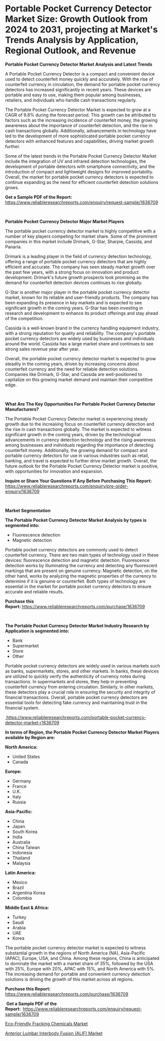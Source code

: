 <p><h1>Portable Pocket Currency Detector Market Size: Growth Outlook from 2024 to 2031, projecting at Market's Trends Analysis by Application, Regional Outlook, and Revenue</h1></p><p><strong>Portable Pocket Currency Detector Market Analysis and Latest Trends</strong></p>
<p><p>A Portable Pocket Currency Detector is a compact and convenient device used to detect counterfeit money quickly and accurately. With the rise of counterfeit currency in circulation, the demand for portable pocket currency detectors has increased significantly in recent years. These devices are portable and easy to use, making them popular among businesses, retailers, and individuals who handle cash transactions regularly.</p><p>The Portable Pocket Currency Detector Market is expected to grow at a CAGR of 9.8% during the forecast period. This growth can be attributed to factors such as the increasing incidence of counterfeit money, the growing awareness about the importance of counterfeit detection, and the rise in cash transactions globally. Additionally, advancements in technology have led to the development of more sophisticated portable pocket currency detectors with enhanced features and capabilities, driving market growth further.</p><p>Some of the latest trends in the Portable Pocket Currency Detector Market include the integration of UV and infrared detection technologies, the development of portable detectors with smartphone connectivity, and the introduction of compact and lightweight designs for improved portability. Overall, the market for portable pocket currency detectors is expected to continue expanding as the need for efficient counterfeit detection solutions grows.</p></p>
<p><strong>Get a Sample PDF of the Report:&nbsp;</strong> <a href="https://www.reliableresearchreports.com/enquiry/request-sample/1636709">https://www.reliableresearchreports.com/enquiry/request-sample/1636709</a></p>
<p>&nbsp;</p>
<p><strong>Portable Pocket Currency Detector Major Market Players</strong></p>
<p><p>The portable pocket currency detector market is highly competitive with a number of key players competing for market share. Some of the prominent companies in this market include Drimark, G-Star, Sharpie, Cassida, and Panaria.</p><p>Drimark is a leading player in the field of currency detection technology, offering a range of portable pocket currency detectors that are highly efficient and accurate. The company has seen steady market growth over the past few years, with a strong focus on innovation and product development. Drimark's future growth prospects look promising as the demand for counterfeit detection devices continues to rise globally.</p><p>G-Star is another major player in the portable pocket currency detector market, known for its reliable and user-friendly products. The company has been expanding its presence in key markets and is expected to see significant growth in the coming years. G-Star has been investing in research and development to enhance its product offerings and stay ahead of the competition.</p><p>Cassida is a well-known brand in the currency handling equipment industry, with a strong reputation for quality and reliability. The company's portable pocket currency detectors are widely used by businesses and individuals around the world. Cassida has a large market share and continues to see strong sales revenue year after year.</p><p>Overall, the portable pocket currency detector market is expected to grow steadily in the coming years, driven by increasing concerns about counterfeit currency and the need for reliable detection solutions. Companies like Drimark, G-Star, and Cassida are well-positioned to capitalize on this growing market demand and maintain their competitive edge.</p></p>
<p>&nbsp;</p>
<p><strong>What Are The Key Opportunities For Portable Pocket Currency Detector Manufacturers?</strong></p>
<p><p>The Portable Pocket Currency Detector market is experiencing steady growth due to the increasing focus on counterfeit currency detection and the rise in cash transactions globally. The market is expected to witness significant growth in the coming years, driven by the technological advancements in currency detection technology and the rising awareness among businesses and individuals regarding the importance of detecting counterfeit money. Additionally, the growing demand for compact and portable currency detectors for use in various industries such as retail, banking, and travel is expected to further drive market growth. Overall, the future outlook for the Portable Pocket Currency Detector market is positive, with opportunities for innovation and expansion.</p></p>
<p><strong>Inquire or Share Your Questions If Any Before Purchasing This Report:</strong> <a href="https://www.reliableresearchreports.com/enquiry/pre-order-enquiry/1636709">https://www.reliableresearchreports.com/enquiry/pre-order-enquiry/1636709</a></p>
<p>&nbsp;</p>
<p><strong>Market Segmentation</strong></p>
<p><strong>The Portable Pocket Currency Detector Market Analysis by types is segmented into:</strong></p>
<p><ul><li>Fluorescence detection</li><li>Magnetic detection</li></ul></p>
<p><p>Portable pocket currency detectors are commonly used to detect counterfeit currency. There are two main types of technology used in these devices: fluorescence detection and magnetic detection. Fluorescence detection works by illuminating the currency and detecting any fluorescent markings that are present on genuine currency. Magnetic detection, on the other hand, works by analyzing the magnetic properties of the currency to determine if it is genuine or counterfeit. Both types of technology are essential in the market for portable pocket currency detectors to ensure accurate and reliable results.</p></p>
<p><strong>Purchase this Report:&nbsp;</strong><a href="https://www.reliableresearchreports.com/purchase/1636709">https://www.reliableresearchreports.com/purchase/1636709</a></p>
<p>&nbsp;</p>
<p><strong>The Portable Pocket Currency Detector Market Industry Research by Application is segmented into:</strong></p>
<p><ul><li>Bank</li><li>Supermarket</li><li>Store</li><li>Other</li></ul></p>
<p><p>Portable pocket currency detectors are widely used in various markets such as banks, supermarkets, stores, and other markets. In banks, these devices are utilized to quickly verify the authenticity of currency notes during transactions. In supermarkets and stores, they help in preventing counterfeit currency from entering circulation. Similarly, in other markets, these detectors play a crucial role in ensuring the security and integrity of financial transactions. Overall, portable pocket currency detectors are essential tools for detecting fake currency and maintaining trust in the financial system.</p></p>
<p><a href="https://www.reliableresearchreports.com/portable-pocket-currency-detector-market-r1636709">&nbsp;https://www.reliableresearchreports.com/portable-pocket-currency-detector-market-r1636709</a></p>
<p><strong>In terms of Region, the Portable Pocket Currency Detector Market Players available by Region are:</strong></p>
<p>
    <p> <strong> North America: </strong>
        <ul>
            <li>United States</li>
            <li>Canada</li>
        </ul>
        </p> 
    <p> <strong> Europe: </strong>
        <ul>
            <li>Germany</li>
            <li>France</li>
            <li>U.K.</li>
            <li>Italy</li>
            <li>Russia</li>
        </ul>
        </p> 
    <p> <strong> Asia-Pacific: </strong>
        <ul>
            <li>China</li>
            <li>Japan</li>
            <li>South Korea</li>
            <li>India</li>
            <li>Australia</li>
            <li>China Taiwan</li>
            <li>Indonesia</li>
            <li>Thailand</li>
            <li>Malaysia</li>
        </ul>
        </p> 
    <p> <strong> Latin America: </strong>
        <ul>
            <li>Mexico</li>
            <li>Brazil</li>
            <li>Argentina Korea</li>
            <li>Colombia</li>
        </ul>
        </p> 
    <p> <strong> Middle East & Africa: </strong>
        <ul>
            <li>Turkey</li>
            <li>Saudi</li>
            <li>Arabia</li>
            <li>UAE</li>
            <li>Korea</li>
        </ul>
    </p>
    </p>
<p><p>The portable pocket currency detector market is expected to witness substantial growth in the regions of North America (NA), Asia-Pacific (APAC), Europe, USA, and China. Among these regions, China is anticipated to dominate the market with a market share of 35%, followed by the USA with 25%, Europe with 20%, APAC with 15%, and North America with 5%. The increasing demand for portable and convenient currency detection solutions is driving the growth of this market across all regions.</p></p>
<p><strong>Purchase this Report: </strong><a href="https://www.reliableresearchreports.com/purchase/1636709">https://www.reliableresearchreports.com/purchase/1636709</a></p>
<p>&nbsp;<strong>Get a Sample PDF of the Report:&nbsp;&nbsp;</strong><a href="https://www.reliableresearchreports.com/enquiry/request-sample/1636709">https://www.reliableresearchreports.com/enquiry/request-sample/1636709</a></p>
<p><strong></strong></p>
<p><p><a href="https://view.publitas.com/reportprime-1/decoding-eco-friendly-fracking-chemicals-market-metrics-market-share-trends-and-growth-patterns/">Eco-Friendly Fracking Chemicals Market</a></p><p><a href="https://github.com/EbonyHane1955/Market-Research-Report-List-1/blob/main/anterior-lumbar-interbody-fusion-alif-market.md">Anterior Lumbar Interbody Fusion (ALIF) Market</a></p></p>